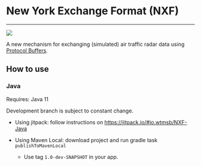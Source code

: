 # New York Exchange Format (NXF)
___
[![](https://jitpack.io/v/io.wtmsb/NXF-Java.svg)](https://jitpack.io/#io.wtmsb/NXF-Java)

A new mechanism for exchanging (simulated) air traffic radar data using [Protocol Buffers](https://developers.google.com/protocol-buffers).

## How to use
### Java
Requires: Java 11

Development branch is subject to constant change.
* Using jitpack: follow instructions on https://jitpack.io/#io.wtmsb/NXF-Java
  
* Using Maven Local: download project and run gradle task `publishToMavenLocal`
  * Use tag `1.0-dev-SNAPSHOT` in your app.